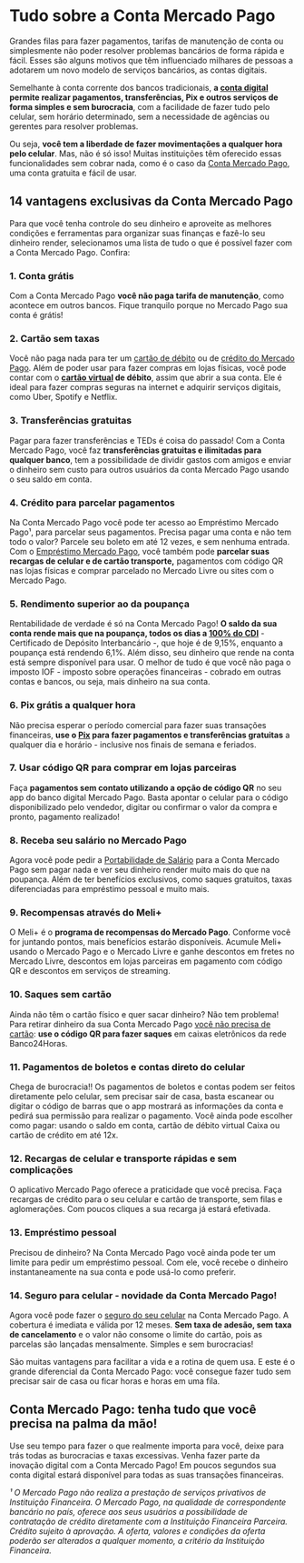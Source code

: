 # Tudo sobre a Conta Mercado Pago

Grandes filas para fazer pagamentos, tarifas de manutenção de conta ou simplesmente não poder resolver problemas bancários de forma rápida e fácil. Esses são alguns motivos que têm influenciado milhares de pessoas a adotarem um novo modelo de serviços bancários, as contas digitais.

Semelhante à conta corrente dos bancos tradicionais, **a [conta digital](https://meubolso.mercadopago.com.br/conta-digital-como-funciona) permite realizar pagamentos, transferências, Pix e outros serviços de forma simples e sem burocracia**, com a facilidade de fazer tudo pelo celular, sem horário determinado, sem a necessidade de agências ou gerentes para resolver problemas.

Ou seja, **você tem a liberdade de fazer movimentações a qualquer hora pelo celular**. Mas, não é só isso! Muitas instituições têm oferecido essas funcionalidades sem cobrar nada, como é o caso da [Conta Mercado Pago](https://meubolso.mercadopago.com.br/conta-mercado-pago-organizar-financas), uma conta gratuita e fácil de usar.

## 

## 14 vantagens exclusivas da Conta Mercado Pago

Para que você tenha controle do seu dinheiro e aproveite as melhores condições e ferramentas para organizar suas finanças e fazê-lo seu dinheiro render, selecionamos uma lista de tudo o que é possível fazer com a Conta Mercado Pago. Confira:

### 1. Conta grátis

Com a Conta Mercado Pago **você não paga tarifa de manutenção**, como acontece em outros bancos. Fique tranquilo porque no Mercado Pago sua conta é grátis!

### 2. Cartão sem taxas

Você não paga nada para ter um [cartão de débito](https://meubolso.mercadopago.com.br/conheca-as-vantagens-do-cartao-de-debito-do-mercado-pago-e-saiba-como-pedir-o-seu) ou de [crédito do Mercado Pago](https://meubolso.mercadopago.com.br/o-cartao-de-credito-mercado-pago-chegou-saiba-como-pedir-o-seu). Além de poder usar para fazer compras em lojas físicas, você pode contar com o **[cartão virtual](https://meubolso.mercadopago.com.br/como-o-cartao-virtual-do-mercado-pago-torna-sua-vida-muito-mais-facil) de débito**, assim que abrir a sua conta. Ele é ideal para fazer compras seguras na internet e adquirir serviços digitais, como Uber, Spotify e Netflix.

### 3. Transferências gratuitas

Pagar para fazer transferências e TEDs é coisa do passado! Com a Conta Mercado Pago, você faz **transferências gratuitas e ilimitadas para qualquer banco**, tem a possibilidade de dividir gastos com amigos e enviar o dinheiro sem custo para outros usuários da conta Mercado Pago usando o seu saldo em conta.

### 4. Crédito para parcelar pagamentos

Na Conta Mercado Pago você pode ter acesso ao Empréstimo Mercado Pago¹, para parcelar seus pagamentos. Precisa pagar uma conta e não tem todo o valor? Parcele seu boleto em até 12 vezes, e sem nenhuma entrada. Com o [Empréstimo Mercado Pago](https://meubolso.mercadopago.com.br/mercado-credito-tudo-que-voce-precisa-saber-para-contratar-e-parcelar-compras), você também pode **parcelar suas recargas de celular e de cartão transporte,** pagamentos com código QR nas lojas físicas e comprar parcelado no Mercado Livre ou sites com o Mercado Pago.

### 5. Rendimento superior ao da poupança

Rentabilidade de verdade é só na Conta Mercado Pago! **O saldo da sua conta rende mais que na poupança, todos os dias a [100% do CDI](https://meubolso.mercadopago.com.br/sua-conta-rende-100-do-cdi-o-que-isso-significa)** - Certificado de Depósito Interbancário -, que hoje é de 9,15%, enquanto a poupança está rendendo 6,1%. Além disso, seu dinheiro que rende na conta está sempre disponível para usar. O melhor de tudo é que você não paga o imposto IOF - imposto sobre operações financeiras - cobrado em outras contas e bancos, ou seja, mais dinheiro na sua conta.

### 6. Pix grátis a qualquer hora

Não precisa esperar o período comercial para fazer suas transações financeiras, **use o [Pix](https://meubolso.mercadopago.com.br/vantagens-pix-tudo-que-voce-precisa-saber) para fazer pagamentos e transferências gratuitas** a qualquer dia e horário - inclusive nos finais de semana e feriados.

### 7. Usar código QR para comprar em lojas parceiras

Faça **pagamentos sem contato utilizando a opção de código QR** no seu app do banco digital Mercado Pago. Basta apontar o celular para o código disponibilizado pelo vendedor, digitar ou confirmar o valor da compra e pronto, pagamento realizado!

### 8. Receba seu salário no Mercado Pago

Agora você pode pedir a [Portabilidade de Salário](https://meubolso.mercadopago.com.br/portabilidade-de-salario-agora-sua-conta-mercado-pago-ficou-completa) para a Conta Mercado Pago sem pagar nada e ver seu dinheiro render muito mais do que na poupança. Além de ter benefícios exclusivos, como saques gratuitos, taxas diferenciadas para empréstimo pessoal e muito mais.

### 9. Recompensas através do Meli+

O Meli+ é o **programa de recompensas do Mercado Pago**. Conforme você for juntando pontos, mais benefícios estarão disponíveis. Acumule Meli+ usando o Mercado Pago e o Mercado Livre e ganhe descontos em fretes no Mercado Livre, descontos em lojas parceiras em pagamento com código QR e descontos em serviços de streaming.

### 10. Saques sem cartão

Ainda não têm o cartão físico e quer sacar dinheiro? Não tem problema! Para retirar dinheiro da sua Conta Mercado Pago [você não precisa de cartão](https://meubolso.mercadopago.com.br/como-fazer-saque-sem-cartao-com-a-conta-mercado-pago): **use o código QR para fazer saques** em caixas eletrônicos da rede Banco24Horas.

### 11. Pagamentos de boletos e contas direto do celular

Chega de burocracia!! Os pagamentos de boletos e contas podem ser feitos diretamente pelo celular, sem precisar sair de casa, basta escanear ou digitar o código de barras que o app mostrará as informações da conta e pedirá sua permissão para realizar o pagamento. Você ainda pode escolher como pagar: usando o saldo em conta, cartão de débito virtual Caixa ou cartão de crédito em até 12x.

### 12. Recargas de celular e transporte rápidas e sem complicações

O aplicativo Mercado Pago oferece a praticidade que você precisa. Faça recargas de crédito para o seu celular e cartão de transporte, sem filas e aglomerações. Com poucos cliques a sua recarga já estará efetivada.

### 13. Empréstimo pessoal

Precisou de dinheiro? Na Conta Mercado Pago você ainda pode ter um limite para pedir um empréstimo pessoal. Com ele, você recebe o dinheiro instantaneamente na sua conta e pode usá-lo como preferir.

### 14. Seguro para celular - novidade da Conta Mercado Pago!

Agora você pode fazer o [seguro do seu celular](https://meubolso.mercadopago.com.br/como-funciona-o-seguro-para-celular-na-conta-mercado-pago) na Conta Mercado Pago. A cobertura é imediata e válida por 12 meses. **Sem taxa de adesão, sem taxa de cancelamento** e o valor não consome o limite do cartão, pois as parcelas são lançadas mensalmente. Simples e sem burocracias!

São muitas vantagens para facilitar a vida e a rotina de quem usa. E este é o grande diferencial da Conta Mercado Pago: você consegue fazer tudo sem precisar sair de casa ou ficar horas e horas em uma fila.

## Conta Mercado Pago: tenha tudo que você precisa na palma da mão!

Use seu tempo para fazer o que realmente importa para você, deixe para trás todas as burocracias e taxas excessivas. Venha fazer parte da inovação digital com a Conta Mercado Pago! Em poucos segundos sua conta digital estará disponível para todas as suas transações financeiras.

*¹ O Mercado Pago não realiza a prestação de serviços privativos de Instituição Financeira. O Mercado Pago, na qualidade de correspondente bancário no país, oferece aos seus usuários a possibilidade de contratação de crédito diretamente com a Instituição Financeira Parceira. Crédito sujeito à aprovação. A oferta, valores e condições da oferta poderão ser alterados a qualquer momento, a critério da Instituição Financeira.*